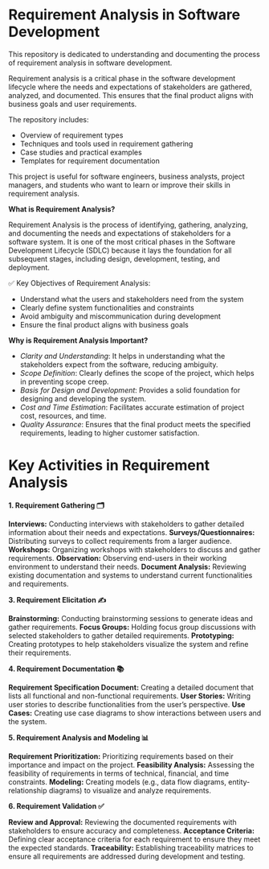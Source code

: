 # Requirement Analysis in Software Development

This repository is dedicated to understanding and documenting the process of requirement analysis in software development. 

Requirement analysis is a critical phase in the software development lifecycle where the needs and expectations of stakeholders are gathered, analyzed, and documented. This ensures that the final product aligns with business goals and user requirements.

The repository includes:
- Overview of requirement types
- Techniques and tools used in requirement gathering
- Case studies and practical examples
- Templates for requirement documentation

This project is useful for software engineers, business analysts, project managers, and students who want to learn or improve their skills in requirement analysis.

**What is Requirement Analysis?**

Requirement Analysis is the process of identifying, gathering, analyzing, and documenting the needs and expectations of stakeholders for a software system. It is one of the most critical phases in the Software Development Lifecycle (SDLC) because it lays the foundation for all subsequent stages, including design, development, testing, and deployment.

✅ Key Objectives of Requirement Analysis:

- Understand what the users and stakeholders need from the system
- Clearly define system functionalities and constraints
- Avoid ambiguity and miscommunication during development
- Ensure the final product aligns with business goals
  
**Why is Requirement Analysis Important?**

- *Clarity and Understanding*: It helps in understanding what the stakeholders expect from the software, reducing ambiguity.
- *Scope Definition*: Clearly defines the scope of the project, which helps in preventing scope creep.
- *Basis for Design and Development*: Provides a solid foundation for designing and developing the system.
- *Cost and Time Estimation*: Facilitates accurate estimation of project cost, resources, and time.
- *Quality Assurance*: Ensures that the final product meets the specified requirements, leading to higher customer satisfaction.

# **Key Activities in Requirement Analysis**

**1. Requirement Gathering 🗂️**
   
**Interviews:** Conducting interviews with stakeholders to gather detailed information about their needs and expectations.
**Surveys/Questionnaires:** Distributing surveys to collect requirements from a larger audience.
**Workshops:** Organizing workshops with stakeholders to discuss and gather requirements.
**Observation:** Observing end-users in their working environment to understand their needs.
**Document Analysis:** Reviewing existing documentation and systems to understand current functionalities and requirements.

**3. Requirement Elicitation ✍️**

**Brainstorming:** Conducting brainstorming sessions to generate ideas and gather requirements.
**Focus Groups:** Holding focus group discussions with selected stakeholders to gather detailed requirements.
**Prototyping:** Creating prototypes to help stakeholders visualize the system and refine their requirements.

**4. Requirement Documentation 📚**

**Requirement Specification Document:** Creating a detailed document that lists all functional and non-functional requirements.
**User Stories:** Writing user stories to describe functionalities from the user’s perspective.
**Use Cases:** Creating use case diagrams to show interactions between users and the system.

**5. Requirement Analysis and Modeling 📊**

**Requirement Prioritization:** Prioritizing requirements based on their importance and impact on the project.
**Feasibility Analysis:** Assessing the feasibility of requirements in terms of technical, financial, and time constraints.
**Modeling:** Creating models (e.g., data flow diagrams, entity-relationship diagrams) to visualize and analyze requirements.

**6. Requirement Validation ✅**

**Review and Approval:** Reviewing the documented requirements with stakeholders to ensure accuracy and completeness.
**Acceptance Criteria:** Defining clear acceptance criteria for each requirement to ensure they meet the expected standards.
**Traceability:** Establishing traceability matrices to ensure all requirements are addressed during development and testing.
